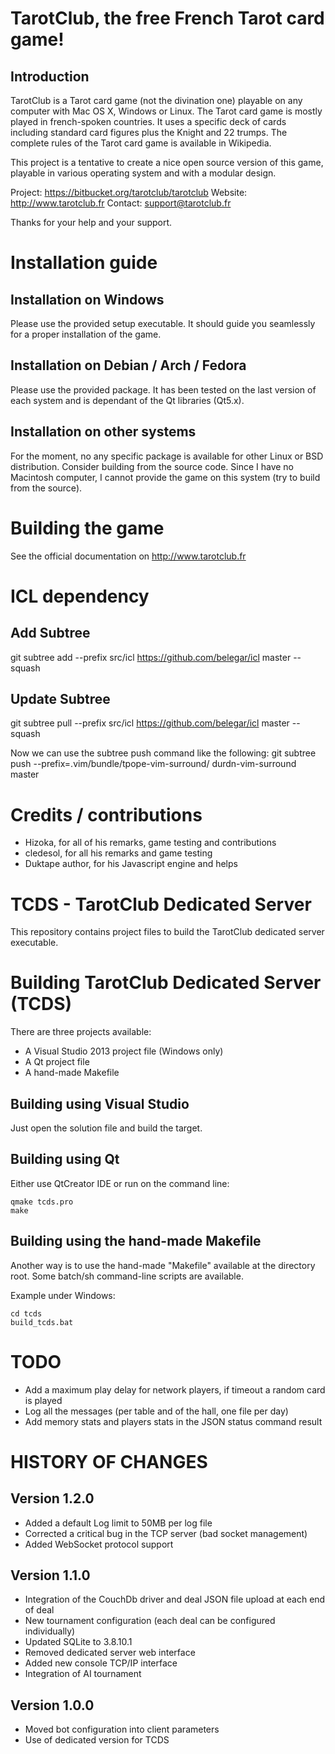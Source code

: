 # TarotClub, the free French Tarot card game!

## Introduction

TarotClub is a Tarot card game (not the divination one) playable on any computer 
with Mac OS X, Windows or Linux.
The Tarot card game is mostly played in french-spoken countries. It uses a specific 
deck of cards including standard card figures plus the Knight and 22 trumps. The complete 
rules of the Tarot card game is available in Wikipedia.

This project is a tentative to create a nice open source version of this game, playable in 
various operating system and with a modular design.

Project: https://bitbucket.org/tarotclub/tarotclub
Website: http://www.tarotclub.fr
Contact: support@tarotclub.fr

Thanks for your help and your support.
  
# Installation guide

## Installation on Windows

Please use the provided setup executable. It should guide you seamlessly for a proper installation of the game.

## Installation on Debian / Arch / Fedora

Please use the provided package. It has been tested on the last version of each system and is dependant of the Qt libraries (Qt5.x).

## Installation on other systems

For the moment, no any specific package is available for other Linux or BSD distribution. Consider building from the source code.
Since I have no Macintosh computer, I cannot provide the game on this system (try to build from the source).

# Building the game

See the official documentation on http://www.tarotclub.fr

# ICL dependency

## Add Subtree
git subtree add --prefix src/icl https://github.com/belegar/icl master --squash

## Update Subtree
git subtree pull --prefix src/icl https://github.com/belegar/icl master --squash


Now we can use the subtree push command like the following:
git subtree push --prefix=.vim/bundle/tpope-vim-surround/ durdn-vim-surround master



# Credits / contributions

  * Hizoka, for all of his remarks, game testing and contributions
  * cledesol, for all his remarks and game testing
  * Duktape author, for his Javascript engine and helps

# TCDS  - TarotClub Dedicated Server #

This repository contains project files to build the TarotClub dedicated server executable.

# Building TarotClub Dedicated Server (TCDS)

There are three projects available:

  * A Visual Studio 2013 project file (Windows only)
  * A Qt project file
  * A hand-made Makefile

## Building using Visual Studio

Just open the solution file and build the target.

## Building using Qt

Either use QtCreator IDE or run on the command line:

```
qmake tcds.pro
make
```

## Building using the hand-made Makefile
Another way is to use the hand-made "Makefile" available at the directory root. Some batch/sh command-line
scripts are available.

Example under Windows:
```
cd tcds
build_tcds.bat
```

# TODO

  * Add a maximum play delay for network players, if timeout a random card is played
  * Log all the messages (per table and of the hall, one file per day)
  * Add memory stats and players stats in the JSON status command result

# HISTORY OF CHANGES

## Version 1.2.0

  * Added a default Log limit to 50MB per log file
  * Corrected a critical bug in the TCP server (bad socket management)
  * Added WebSocket protocol support

## Version 1.1.0

  * Integration of the CouchDb driver and deal JSON file upload at each end of deal
  * New tournament configuration (each deal can be configured individually)
  * Updated SQLite to 3.8.10.1
  * Removed dedicated server web interface
  * Added new console TCP/IP interface
  * Integration of AI tournament

## Version 1.0.0

  * Moved bot configuration into client parameters
  * Use of dedicated version for TCDS


